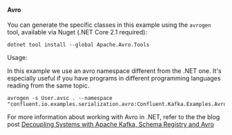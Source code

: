 #### Avro

You can generate the specific classes in this example using the `avrogen` tool, available via Nuget (.NET Core 2.1 required):

```
dotnet tool install --global Apache.Avro.Tools
```

Usage:

In this example we use an avro namespace different from the .NET one.
It's especially useful if you have programs in different
programming languages reading from the same topic.

```
avrogen -s User.avsc . --namespace "confluent.io.examples.serialization.avro:Confluent.Kafka.Examples.AvroSpecific"
```

For more information about working with Avro in .NET, refer to the the blog post [Decoupling Systems with Apache Kafka, Schema Registry and Avro](https://www.confluent.io/blog/decoupling-systems-with-apache-kafka-schema-registry-and-avro/)

